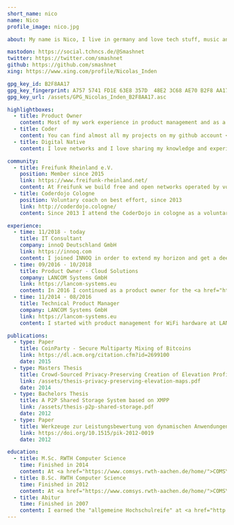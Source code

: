 ```yaml
---
short_name: nico
name: Nico
profile_image: nico.jpg

about: My name is Nico, I live in germany and love tech stuff, music and photography. Luckily, I can leverage my affinity for hardware and software in my job as IT consultant. On the arty side of live I played electric guitar in a band many years ago. Hopefully, there will be another chance to do so in future :)

mastodon: https://social.tchncs.de/@Smashnet
twitter: https://twitter.com/smashnet
github: https://github.com/smashnet
xing: https://www.xing.com/profile/Nicolas_Inden

gpg_key_id: B2F8AA17
gpg_key_fingerprint: A757 5741 FD1E 63E8 357D  48E2 3C68 AE70 B2F8 AA17
gpg_key_url: /assets/GPG_Nicolas_Inden_B2F8AA17.asc

highlightboxes:
  - title: Product Owner
    content: Most of my work experience in product management and as a product owner is gathered accompanying hardware and software projects. For hardware projects I worked on initial planning, competitor analysis and internal supervision of the development process. For software projects I work together with developers creating and planning new features using agile methods like <a href="https://scrumalliance.org/learn-about-scrum/the-scrum-guide">SCRUM</a>.
  - title: Coder
    content: You can find almost all my projects on my github account <a href="https://github.com/smashnet">@smashnet</a>. Most prominently the software <a href="https://github.com/smashnet/Peergroup">Peergroup</a> that is using ideas from the BitTorrent protocol to sync files between XMPP users. And <a href="https://github.com/smashnet/SimpleWebGallery">Simple Web Gallery</a> that is a tiny, straight-forward web gallery based on microservices.
  - title: Digital Native
    content: I love networks and I love sharing my knowledge and experience with others. Hence, I support the <a href="https://freifunk.net/worum-geht-es/">Freifunk</a> community by spreading the word and expanding their free wifi mesh network. I'm also a time-to-time mentor at <a href="http://coderdojo.cologne/">Coderdojo Cologne</a>, an initiative to teach kids from 7 to 17 how to code by assisting them realizing their creative ideas.

community:
  - title: Freifunk Rheinland e.V.
    position: Member since 2015
    link: https://www.freifunk-rheinland.net/
    content: At Freifunk we build free and open networks operated by voluntary citizens. A lot of consumer WiFi routers can be run with the Freifunk firmware enabling them to build up a WiFi mesh network. This way we create a free infrastructure independent from commercial network providers. Internet access can be provided if voluntary Freifunk participants share their internet connection.
  - title: Coderdojo Cologne
    position: Voluntary coach on best effort, since 2013
    link: http://coderdojo.cologne/
    content: Since 2013 I attend the CoderDojo in cologne as a voluntary mentor helping kids to discover their fascination for programming and helping them realizing projects they thought up themselves.

experience:
  - time: 11/2018 - today
    title: IT Consultant
    company: innoQ Deutschland GmbH
    link: https://innoq.com
    content: I joined INNOQ in order to extend my horizon and get a deeper dive into software development and architecture. However, my main focus remains at the product owner role.<br/>Find my INNOQ articles and blog posts <a href="https://www.innoq.com/de/staff/nicolas-inden/">here</a>.
  - time: 09/2016 - 10/2018
    title: Product Owner - Cloud Solutions
    company: LANCOM Systems GmbH
    link: https://lancom-systems.eu
    content: In 2016 I continued as a product owner for the <a href="https://www.lancom-systems.com/products/network-management/lancom-management-cloud/">LANCOM Management Cloud</a>.
  - time: 11/2014 - 08/2016
    title: Technical Product Manager
    company: LANCOM Systems GmbH
    link: https://lancom-systems.eu
    content: I started with product management for WiFi hardware at LANCOM Systems lasting two years. Products I supervised are:<br><a href="https://www.lancom-systems.de/products/wireless-lan/outdoor-access-points/">LANCOM OAP-8xx series</a><br><a href="https://www.lancom-systems.de/products/wireless-lan/industrial-access-points/">LANCOM IAP-8xx series</a><br><a href="https://www.lancom-systems.de/products/wireless-lan/accessories/">LANCOM Antenna Portfolio</a>

publications:  
  - type: Paper
    title: CoinParty - Secure Multiparty Mixing of Bitcoins
    link: https://dl.acm.org/citation.cfm?id=2699100
    date: 2015
  - type: Masters Thesis
    title: Crowd-Sourced Privacy-Preserving Creation of Elevation Profiles using Barometers
    link: /assets/thesis-privacy-preserving-elevation-maps.pdf
    date: 2014
  - type: Bachelors Thesis
    title: A P2P Shared Storage System based on XMPP
    link: /assets/thesis-p2p-shared-storage.pdf
    date: 2012
  - type: Paper
    title: Werkzeuge zur Leistungsbewertung von dynamischen Anwendungen in Wireless Mesh-Netzwerken
    link: https://doi.org/10.1515/pik-2012-0019
    date: 2012

education:
  - title: M.Sc. RWTH Computer Science
    time: Finished in 2014
    content: At <a href="https://www.comsys.rwth-aachen.de/home/">COMSYS</a> I participated in several projects as a student worker and successfully finished my bachelor thesis and finally my master thesis. Find my thesis in section "Publications".
  - title: B.Sc. RWTH Computer Science
    time: Finished in 2012
    content: At <a href="https://www.comsys.rwth-aachen.de/home/">COMSYS</a> I participated in several projects as a student worker and successfully finished my bachelor thesis. Find my thesis in section "Publications".
  - title: Abitur
    time: Finished in 2007
    content: I earned the "allgemeine Hochschulreife" at <a href="http://gugy.de/">Gutenberg-Gymnasium Bergheim</a> in 2007.
---
```

